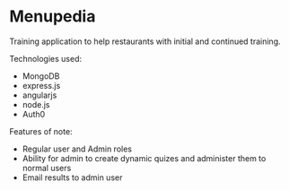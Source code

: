 Menupedia
=========
Training application to help restaurants with initial and continued training.

Technologies used:
* MongoDB
* express.js
* angularjs
* node.js
* Auth0

Features of note:
* Regular user and Admin roles
* Ability for admin to create dynamic quizes and administer them to normal users
* Email results to admin user
